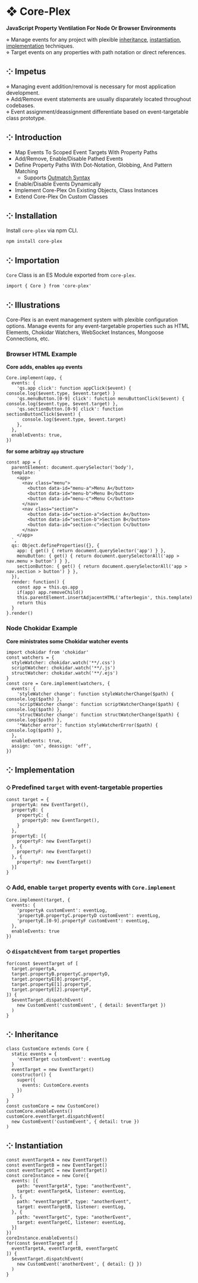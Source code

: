 # ❖ Core-Plex
**JavaScript Property Ventilation For Node Or Browser Environments**  

 ⋄ Manage events for any project with plexible [inheritance](#-inheritance), [instantiation](#-instantiation), [implementation](#-implementation) techniques.  
 ⋄ Target events on any properties with path notation or direct references.  

## ⁘ Impetus
 ⋄ Managing event addition/removal is necessary for most application development.  
 ⋄ Add/Remove event statements are usually disparately located throughout codebases.  
 ⋄ Event assignment/deassignment differentiate based on event-targetable class prototype.  

## ⁘ Introduction
 - Map Events To Scoped Event Targets With Property Paths
 - Add/Remove, Enable/Disable Pathed Events 
 - Define Property Paths With Dot-Notation, Globbing, And Pattern Matching
   - Supports [Outmatch Syntax](https://www.npmjs.com/package/outmatch#syntax)
 - Enable/Disable Events Dynamically
 - Implement Core-Plex On Existing Objects, Class Instances
 - Extend Core-Plex On Custom Classes


## ⁘ Installation
Install `core-plex` via npm CLI.  
```
npm install core-plex
```

## ⁘ Importation
`Core` Class is an ES Module exported from `core-plex`.  
```
import { Core } from 'core-plex'
```

## ⁘ Illustrations
Core-Plex is an event management system with plexible configuration options. Manage events for any event-targetable properties such as HTML Elements, Chokidar Watchers, WebSocket Instances, Mongoose Connections, etc. 

### Browser HTML Example
**Core adds, enables `app` events**  
```
Core.implement(app, {
  events: {
    'qs.app click': function appClick($event) { console.log($event.type, $event.target) }
    'qs.menuButton.[0-9] click': function menuButtonClick($event) { console.log($event.type, $event.target) },
    'qs.sectionButton.[0-9] click': function sectionButtonClick($event) {
      console.log($event.type, $event.target)
    },
  },
  enableEvents: true,
})
```
**for some arbitray `app` structure**
```
const app = {
  parentElement: document.querySelector('body'),
  template: `
    <app>
      <nav class="menu">
        <button data-id="menu-a">Menu A</button>
        <button data-id="menu-b">Menu B</button>
        <button data-id="menu-c">Menu C</button>
      </nav>
      <nav class="section">
        <button data-id="section-a">Section A</button>
        <button data-id="section-b">Section B</button>
        <button data-id="section-c">Section C</button>
      </nav>
    </app>
  `,
  qs: Object.defineProperties({}, {
    app: { get() { return document.querySelector('app') } },
    menuButton: { get() { return document.querySelectorAll('app > nav.menu > button') } },
    sectionButton: { get() { return document.querySelectorAll('app > nav.section > button') } },
  }),
  render: function() {
    const app = this.qs.app
    if(app) app.removeChild()
    this.parentElement.insertAdjacentHTML('afterbegin', this.template)
    return this
  }
}.render()
```

### Node Chokidar Example
**Core ministrates some Chokidar watcher events**  
```
import chokidar from 'chokidar'
const watchers = {
  styleWatcher: chokidar.watch('**/.css')
  scriptWatcher: chokidar.watch('**/.js')
  structWatcher: chokidar.watch('**/.ejs')
}
const core = Core.implement(watchers, {
  events: {
    'styleWatcher change': function styleWatcherChange($path) { console.log($path) },
    'scriptWatcher change': function scriptWatcherChange($path) { console.log($path) },
    'structWatcher change': function structWatcherChange($path) { console.log($path) },
    '*Watcher error': function styleWatcherError($path) { console.log($path) },
  },
  enableEvents: true,
  assign: 'on', deassign: 'off', 
})
```

## ⁘ Implementation
### ⬦ Predefined `target` with event-targetable properties  
```
const target = {
  propertyA: new EventTarget(),
  propertyB: {
    propertyC: {
      propertyD: new EventTarget(),
    }
  },
  propertyE: [{
    propertyF: new EventTarget()
  }, {
    propertyF: new EventTarget()
  }, {
    propertyF: new EventTarget()
  }]
}
```
### ⬦ Add, enable `target` property events with `Core.implement`  
```
Core.implement(target, {
  events: {
    'propertyA customEvent': eventLog,
    'propertyB.propertyC.propertyD customEvent': eventLog,
    'propertyE.[0-9].propertyF customEvent': eventLog,
  },
  enableEvents: true
})
```
### ⬦ `dispatchEvent` from `target` properties  
```
for(const $eventTarget of [
  target.propertyA,
  target.propertyB.propertyC.propertyD,
  target.propertyE[0].propertyF, 
  target.propertyE[1].propertyF, 
  target.propertyE[2].propertyF,
]) {
  $eventTarget.dispatchEvent(
    new CustomEvent('customEvent', { detail: $eventTarget })
  )
}
```

## ⁘ Inheritance
```
class CustomCore extends Core {
  static events = {
    'eventTarget customEvent': eventLog
  }
  eventTarget = new EventTarget()
  constructor() {
    super({
      events: CustomCore.events
    })
  }
}
const customCore = new CustomCore()
customCore.enableEvents()
customCore.eventTarget.dispatchEvent(
  new CustomEvent('customEvent', { detail: true })
)
```

## ⁘ Instantiation
```
const eventTargetA = new EventTarget()
const eventTargetB = new EventTarget()
const eventTargetC = new EventTarget()
const coreInstance = new Core({
  events: [{
    path: "eventTargetA", type: "anotherEvent", 
    target: eventTargetA, listener: eventLog,
  }, {
    path: "eventTargetB", type: "anotherEvent", 
    target: eventTargetB, listener: eventLog,
  }, {
    path: "eventTargetC", type: "anotherEvent", 
    target: eventTargetC, listener: eventLog,
  }]
})
coreInstance.enableEvents()
for(const $eventTarget of [
  eventTargetA, eventTargetB, eventTargetC
]) {
  $eventTarget.dispatchEvent(
    new CustomEvent('anotherEvent', { detail: {} })
  )
}
```
